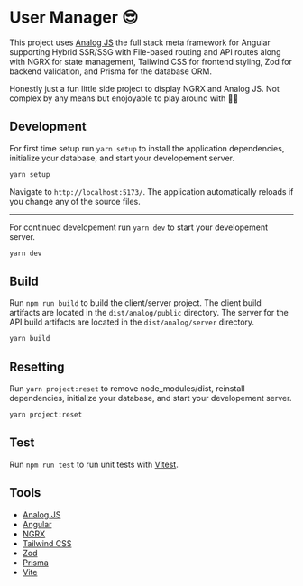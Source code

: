 # User Manager 😎

This project uses [Analog JS](https://analogjs.org/) the full stack meta framework for Angular supporting Hybrid SSR/SSG with File-based routing and API routes along with NGRX for state management, Tailwind CSS for frontend styling, Zod for backend validation, and Prisma for the database ORM.

Honestly just a fun little side project to display NGRX and Analog JS. Not complex by any means but enojoyable to play around with 👨‍🎨

## Development

For first time setup run `yarn setup` to install the application dependencies, initialize your database, and start your developement server.

```bash
yarn setup
```

Navigate to `http://localhost:5173/`. The application automatically reloads if you change any of the source files.

---

For continued developement run `yarn dev` to start your developement server.

```bash
yarn dev
```

## Build

Run `npm run build` to build the client/server project. The client build artifacts are located in the `dist/analog/public` directory. The server for the API build artifacts are located in the `dist/analog/server` directory.

```bash
yarn build
```

## Resetting

Run `yarn project:reset` to remove node_modules/dist, reinstall dependencies, initialize your database, and start your developement server.

```bash
yarn project:reset
```

## Test

Run `npm run test` to run unit tests with [Vitest](https://vitest.dev).

## Tools

- [Analog JS](https://analogjs.org/)
- [Angular](https://angular.io/)
- [NGRX](https://ngrx.io/)
- [Tailwind CSS](https://tailwindcss.com/)
- [Zod](https://github.com/colinhacks/zod)
- [Prisma](https://www.prisma.io/)
- [Vite](https://vitejs.dev/)
